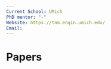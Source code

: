 ```yaml
---
Current School: UMich
PhD mentor: "-"
Website: https://tnm.engin.umich.edu/
Email:
---
```

# Papers
